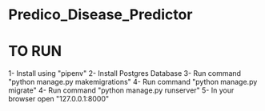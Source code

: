 # Predico_Disease_Predictor
# TO RUN
1- Install using "pipenv"
2- Install Postgres Database
3- Run command "python manage.py makemigrations"
4- Run command "python manage.py migrate"
4- Run command "python manage.py runserver"
5- In your browser open "127.0.0.1:8000"
